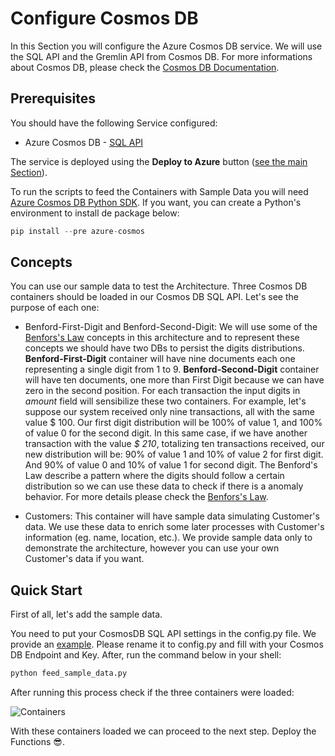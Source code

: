 # Configure Cosmos DB

In this Section you will configure the Azure Cosmos DB service. We will use the SQL API and the Gremlin API from Cosmos DB. For more informations about Cosmos DB, please check the [Cosmos DB Documentation](https://azure.microsoft.com/en-us/services/cosmos-db/).

## Prerequisites

You should have the following Service configured:

- Azure Cosmos DB - [SQL API](https://docs.microsoft.com/en-us/azure/cosmos-db/choose-api#coresql-api)

The service is deployed using the **Deploy to Azure** button ([see the main Section](./README.md)).

To run the scripts to feed the Containers with Sample Data you will need [Azure Cosmos DB Python SDK](https://docs.microsoft.com/en-us/azure/cosmos-db/sql/sql-api-sdk-python). If you want, you can create a Python's environment to install de package below:

```python
pip install --pre azure-cosmos
```

## Concepts

You can use our sample data to test the Architecture. Three Cosmos DB containers should be loaded in our Cosmos DB SQL API. Let's see the purpose of each one:

- Benford-First-Digit and Benford-Second-Digit: We will use some of the [Benfors's Law](https://en.wikipedia.org/wiki/Benford's_law) concepts in this architecture and to represent these concepts we should have two DBs to persist the digits distributions. **Benford-First-Digit** container will have nine documents each one representing a single digit from 1 to 9. **Benford-Second-Digit** container will have ten documents, one more than First Digit because we can have zero in the second position. For each transaction the input digits in *amount* field will sensibilize these two containers. For example, let's suppose our system received only nine transactions, all with the same value $ 100. Our first digit distribution will be 100\% of value 1, and 100\% of value 0 for the second digit. In this same case, if we have another transaction with the value *$ 210*, totalizing ten transactions received, our new distribution will be: 90\% of value 1 and 10\% of value 2 for first digit. And 90\% of value 0 and 10\% of value 1 for second digit. The Benford's Law describe a pattern where the digits should follow a certain distribution so we can use these data to check if there is a anomaly behavior. For more details please check the [Benfors's Law](https://en.wikipedia.org/wiki/Benford's_law).

- Customers: This container will have sample data simulating Customer's data. We use these data to enrich some later processes with Customer's information (eg. name, location, etc.). We provide sample data only to demonstrate the architecture, however you can use your own Customer's data if you want.

## Quick Start

First of all, let's add the sample data. 

You need to put your CosmosDB SQL API settings in the config.py file. We provide an [example](./Scripts/config.py.example). Please rename it to config.py and fill with your Cosmos DB Endpoint and Key. After, run the command below in your shell:

```python 
python feed_sample_data.py
````

After running this process check if the three containers were loaded:

![Containers](./Images/Containers.png)

With these containers loaded we can proceed to the next step. Deploy the Functions 😎.